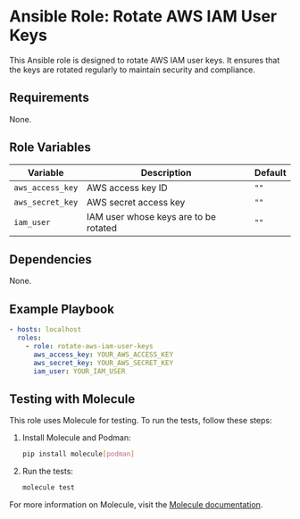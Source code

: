 # Ansible Role: Rotate AWS IAM User Keys

This Ansible role is designed to rotate AWS IAM user keys. It ensures that the keys are rotated regularly to maintain security and compliance.

## Requirements

None.

## Role Variables

| Variable | Description | Default |
|----------|-------------|---------|
| `aws_access_key` | AWS access key ID | `""` |
| `aws_secret_key` | AWS secret access key | `""` |
| `iam_user` | IAM user whose keys are to be rotated | `""` |

## Dependencies

None.

## Example Playbook

```yaml
- hosts: localhost
  roles:
    - role: rotate-aws-iam-user-keys
      aws_access_key: YOUR_AWS_ACCESS_KEY
      aws_secret_key: YOUR_AWS_SECRET_KEY
      iam_user: YOUR_IAM_USER
```

## Testing with Molecule

This role uses Molecule for testing. To run the tests, follow these steps:

1. Install Molecule and Podman:
    ```sh
    pip install molecule[podman]
    ```

2. Run the tests:
    ```sh
    molecule test
    ```

For more information on Molecule, visit the [Molecule documentation](https://molecule.readthedocs.io/).

